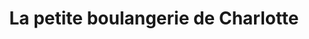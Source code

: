 ---
title: "La petite boulangerie de Charlotte"
url: /saint-herblain/la-petite-boulangerie-de-charlotte/
shop: boulangerie
---